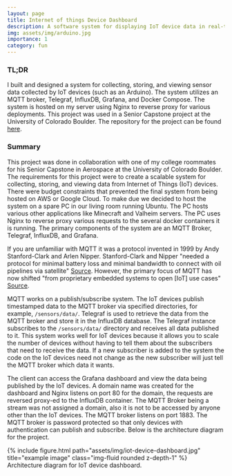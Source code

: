 ```yaml
---
layout: page
title: Internet of things Device Dashboard
description: A software system for displaying IoT device data in real-time.
img: assets/img/arduino.jpg
importance: 1
category: fun
---
```


### TL;DR
I built and designed a system for collecting, storing, and viewing sensor data collected by IoT devices (such as an Arduino). The system utilizes an MQTT broker, Telegraf, InfluxDB, Grafana, and Docker Compose. The system is hosted on my server using Nginx to reverse proxy for various deployments. This project was used in a Senior Capstone project at the University of Colorado Boulder. The repository for the project can be found [here](https://github.com/colesturza/iot-device-dashboard).

### Summary
This project was done in collaboration with one of my college roommates for his Senior Capstone in Aerospace at the University of Colorado Boulder. The requirements for this project were to create a scalable system for collecting, storing, and viewing data from Internet of Things (IoT) devices. There were budget constraints that prevented the final system from being hosted on AWS or Google Cloud. To make due we decided to host the system on a spare PC in our living room running Ubuntu. The PC hosts various other applications like Minecraft and Valheim servers. The PC uses Nginx to reverse proxy various requests to the several docker containers it is running. The primary components of the system are an MQTT Broker, Telegraf, InfluxDB, and Grafana. 

If you are unfamiliar with MQTT it was a protocol invented in 1999 by Andy Stanford-Clark and Arlen Nipper. Stanford-Clark and Nipper "needed a protocol for minimal battery loss and minimal bandwidth to connect with oil pipelines via satellite" [Source][mqtt-essentials]. However, the primary focus of MQTT has now shifted "from proprietary embedded systems to open [IoT] use cases" [Source][mqtt-essentials]. 

MQTT works on a publish/subscribe system. The IoT devices publish timestamped data to the MQTT broker via specified directories, for example, `/sensors/data/`. Telegraf is used to retrieve the data from the MQTT broker and store it in the InfluxDB database. The Telegraf instance subscribes to the `/sensors/data/` directory and receives all data published to it. This system works well for IoT devices because it allows you to scale the number of devices without having to tell them about the subscribers that need to receive the data. If a new subscriber is added to the system the code on the IoT devices need not change as the new subscriber will just tell the MQTT broker which data it wants.

The client can access the Grafana dashboard and view the data being published by the IoT devices. A domain name was created for the dashboard and Nginx listens on port 80 for the domain, the requests are reversed proxy-ed to the InfluxDB container. The MQTT Broker being a stream was not assigned a domain, also it is not to be accessed by anyone other than the IoT devices. The MQTT broker listens on port 1883. The MQTT broker is password protected so that only devices with authentication can publish and subscribe. Below is the architecture diagram for the project.

<div class="row justify-content-sm-center">
    <div class="col-sm mt-3 mt-md-0">
        {% include figure.html path="assets/img/iot-device-dashboard.jpg" title="example image" class="img-fluid rounded z-depth-1" %}
    </div>
</div>
<div class="caption">
    Architecture diagram for IoT device dashboard.
</div>

[mqtt-essentials]: https://www.hivemq.com/blog/mqtt-essentials-part-1-introducing-mqtt/